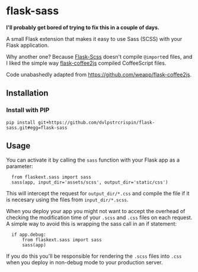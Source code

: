 flask-sass
==========

**I'll probably get bored of trying to fix this in a couple of days.**

A small Flask extension that makes it easy to use Sass (SCSS) with your Flask application.

Why another one? Because [Flask-Scss](https://bitbucket.org/bcarlin/flask-scss) doesn't
compile ``@import``ed files, and I liked the simple way [flask-coffee2js](https://github.com/weapp/flask-coffee2js)
compiled CoffeeScript files.

Code unabashedly adapted from https://github.com/weapp/flask-coffee2js.


## Installation

### Install with PIP

    pip install git+https://github.com/dvlpstrcrispin/flask-sass.git#egg=flask-sass


## Usage

You can activate it by calling the ``sass`` function with your Flask app as a parameter:

      from flaskext.sass import sass
      sass(app, input_dir='assets/scss', output_dir='static/css')

This will intercept the request for ``output_dir/*.css`` and compile the file if it is
necesary using the files from ``input_dir/*.scss``.

When you deploy your app you might not want to accept the overhead of checking
the modification time of your ``.scss`` and ``.css`` files on each request. A
simple way to avoid this is wrapping the sass call in an if statement:

      if app.debug:
          from flaskext.sass import sass
          sass(app)
          
If you do this you'll be responsible for rendering the ``.scss`` files into
``.css`` when you deploy in non-debug mode to your production server.
